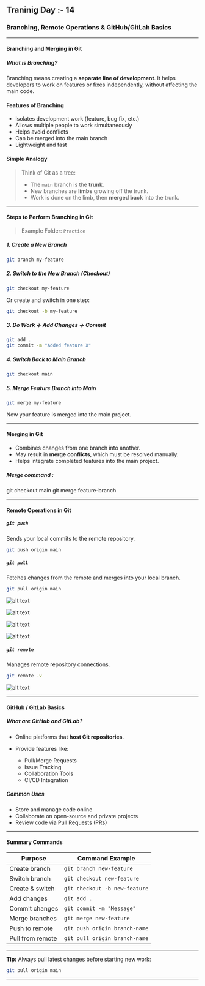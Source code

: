 ## Traninig Day :- 14

### Branching, Remote Operations & GitHub/GitLab Basics

---

####  Branching and Merging in Git

#####  What is Branching?
Branching means creating a **separate line of development**. It helps developers to work on features or fixes independently, without affecting the main code.

#### Features of Branching
- Isolates development work (feature, bug fix, etc.)
- Allows multiple people to work simultaneously
- Helps avoid conflicts
- Can be merged into the main branch
- Lightweight and fast

####  Simple Analogy

> Think of Git as a tree:
> - The `main` branch is the **trunk**.
> - New branches are **limbs** growing off the trunk.
> - Work is done on the limb, then **merged back** into the trunk.

---

#### Steps to Perform Branching in Git

> Example Folder: `Practice`

##### 1. Create a New Branch
```bash
git branch my-feature
````

##### 2. Switch to the New Branch (Checkout)

```bash
git checkout my-feature
```

 Or create and switch in one step:

```bash
git checkout -b my-feature
```

##### 3. Do Work → Add Changes → Commit

```bash
git add .
git commit -m "Added feature X"
```

##### 4. Switch Back to Main Branch

```bash
git checkout main
```

##### 5. Merge Feature Branch into Main

```bash
git merge my-feature
```

 Now your feature is merged into the main project.

---

####  Merging in Git

* Combines changes from one branch into another.
* May result in **merge conflicts**, which must be resolved manually.
* Helps integrate completed features into the main project.

##### Merge command :

 git checkout main
 git merge feature-branch
 
---

#### Remote Operations in Git

#####  `git push`

Sends your local commits to the remote repository.

```bash
git push origin main
```

#####  `git pull`

Fetches changes from the remote and merges into your local branch.

```bash
git pull origin main
```
![alt text](m1.png)

![alt text](m2.png)

![alt text](m3.png)

![alt text](m4.png)


#####  `git remote`

Manages remote repository connections.

```bash
git remote -v
```

![alt text](m.png)

---

#### GitHub / GitLab Basics

#####  What are GitHub and GitLab?

* Online platforms that **host Git repositories**.
* Provide features like:

  * Pull/Merge Requests
  * Issue Tracking
  * Collaboration Tools
  * CI/CD Integration

#####  Common Uses

* Store and manage code online
* Collaborate on open-source and private projects
* Review code via Pull Requests (PRs)

---

#### Summary Commands

| Purpose          | Command Example               |
| ---------------- | ----------------------------- |
| Create branch    | `git branch new-feature`      |
| Switch branch    | `git checkout new-feature`    |
| Create & switch  | `git checkout -b new-feature` |
| Add changes      | `git add .`                   |
| Commit changes   | `git commit -m "Message"`     |
| Merge branches   | `git merge new-feature`       |
| Push to remote   | `git push origin branch-name` |
| Pull from remote | `git pull origin branch-name` |

---

 **Tip:** Always pull latest changes before starting new work:

```bash
git pull origin main
```

---
